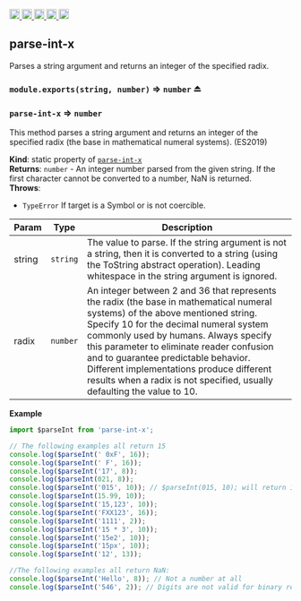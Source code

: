 <a href="https://travis-ci.org/Xotic750/parse-int-x"
  title="Travis status">
<img
  src="https://travis-ci.org/Xotic750/parse-int-x.svg?branch=master"
  alt="Travis status" height="18">
</a>
<a href="https://david-dm.org/Xotic750/parse-int-x"
  title="Dependency status">
<img src="https://david-dm.org/Xotic750/parse-int-x/status.svg"
  alt="Dependency status" height="18"/>
</a>
<a
  href="https://david-dm.org/Xotic750/parse-int-x?type=dev"
  title="devDependency status">
<img src="https://david-dm.org/Xotic750/parse-int-x/dev-status.svg"
  alt="devDependency status" height="18"/>
</a>
<a href="https://badge.fury.io/js/parse-int-x"
  title="npm version">
<img src="https://badge.fury.io/js/parse-int-x.svg"
  alt="npm version" height="18">
</a>
<a href="https://www.jsdelivr.com/package/npm/parse-int-x"
  title="jsDelivr hits">
<img src="https://data.jsdelivr.com/v1/package/npm/parse-int-x/badge?style=rounded"
  alt="jsDelivr hits" height="18">
</a>

<a name="module_parse-int-x"></a>

## parse-int-x

Parses a string argument and returns an integer of the specified radix.

### `module.exports(string, number)` ⇒ <code>number</code> ⏏

<a name="module_parse-int-x"></a>

### `parse-int-x` ⇒ <code>number</code>

This method parses a string argument and returns an integer of the specified
radix (the base in mathematical numeral systems). (ES2019)

**Kind**: static property of [<code>parse-int-x</code>](#module_parse-int-x)  
**Returns**: <code>number</code> - An integer number parsed from the given string. If the first
character cannot be converted to a number, NaN is returned.  
**Throws**:

- <code>TypeError</code> If target is a Symbol or is not coercible.

| Param  | Type                | Description                                                                                                                                                                                                                                                                                                                                                                                                                  |
| ------ | ------------------- | ---------------------------------------------------------------------------------------------------------------------------------------------------------------------------------------------------------------------------------------------------------------------------------------------------------------------------------------------------------------------------------------------------------------------------- |
| string | <code>string</code> | The value to parse. If the string argument is not a string, then it is converted to a string (using the ToString abstract operation). Leading whitespace in the string argument is ignored.                                                                                                                                                                                                                                  |
| radix  | <code>number</code> | An integer between 2 and 36 that represents the radix (the base in mathematical numeral systems) of the above mentioned string. Specify 10 for the decimal numeral system commonly used by humans. Always specify this parameter to eliminate reader confusion and to guarantee predictable behavior. Different implementations produce different results when a radix is not specified, usually defaulting the value to 10. |

**Example**

```js
import $parseInt from 'parse-int-x';

// The following examples all return 15
console.log($parseInt(' 0xF', 16));
console.log($parseInt(' F', 16));
console.log($parseInt('17', 8));
console.log($parseInt(021, 8));
console.log($parseInt('015', 10)); // $parseInt(015, 10); will return 15
console.log($parseInt(15.99, 10));
console.log($parseInt('15,123', 10));
console.log($parseInt('FXX123', 16));
console.log($parseInt('1111', 2));
console.log($parseInt('15 * 3', 10));
console.log($parseInt('15e2', 10));
console.log($parseInt('15px', 10));
console.log($parseInt('12', 13));

//The following examples all return NaN:
console.log($parseInt('Hello', 8)); // Not a number at all
console.log($parseInt('546', 2)); // Digits are not valid for binary representations
```
